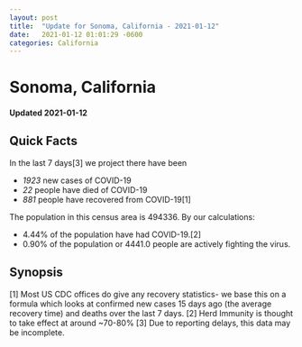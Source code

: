 ```yaml
---
layout: post
title:  "Update for Sonoma, California - 2021-01-12"
date:   2021-01-12 01:01:29 -0600
categories: California
---
```


# Sonoma, California
#### Updated 2021-01-12

## Quick Facts

In the last 7 days[3] we project there have been
- *1923* new cases of COVID-19
- *22* people have died of COVID-19
- *881* people have recovered from COVID-19[1]

The population in this census area is 494336. By our calculations:
- 4.44% of the population have had COVID-19.[2]
- 0.90% of the population or 4441.0 people are actively fighting the virus.

## Synopsis




[1] Most US CDC offices do give any recovery statistics- we base this on a formula which looks at confirmed new cases
15 days ago (the average recovery time) and deaths over the last 7 days.
[2] Herd Immunity is thought to take effect at around ~70-80%
[3] Due to reporting delays, this data may be incomplete. 
    